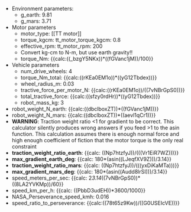 - Environment parameters:
    - g_earth: 9.81
    - g_mars: 3.71
- Motor parameters
    - motor_type: [[TT motor]]
    - torque_kgcm: tt_motor_torque_kgcm: 0.8
    - effective_rpm: tt_motor_rpm: 200
    - Convert kg-cm to N-m, but use earth gravity!!
    - torque_Nm: {{calc:((_bzgY5NKx))*((fGVanc1jM))/100}}
- Vehicle parameters
    - num_drive_wheels: 4
    - torque_Nm_total: {{calc:((rKEa0EM1o))*((yG12Tbdex))}}
    - wheel_radius_m: 0.03
    - tractive_force_per_motor_N: {{calc:((rKEa0EM1o))/((7vNBrGpS0))}}
    - total_tractive_force: {{calc:((sfzy0rdHr))*((yG12Tbdex))}}
    - robot_mass_kg: 3
- robot_weight_N_earth: {{calc:((dbclboxZT))*((fGVanc1jM))}}
- robot_weight_N_mars: {{calc:((dbclboxZT))*((aevl1qCr1))}}
- **WARNING**: Traction weight ratio <1 for gradient to be correct. This calculator silently produces wrong answers if you feed >1 to the asin function. This calculation assumes there is enough normal force and high enough coefficient of fiction that the motor torque is the only real constraint
- **traction_weight_ratio_earth**: {{calc: ((Np7htzfyJ))/(((Vr1EiR7WZ)))}}
- **max_gradient_earth_deg**: {{calc: 180*(asin((LJeqfXV9Z)))/3.14}}
- **traction_weight_ratio_mars**: {{calc: ((Np7htzfyJ))/(((yxDiKaMTa)))}}
- **max_gradient_mars_deg**: {{calc: 180*(asin((Audd8lrSI)))/3.14}}
- speed_meters_per_sec: {{calc: 2*3.14*((7vNBrGpS0))*((8LA2YVKMp))/60}}
- speed_km_per_h: {{calc: ((PbbD3udEH))*3600/1000}}
- NASA_Perseverance_speed_kmh: 0.016
- speed_ratio_to_perseverance: {{calc:((78t65z9Kw))/((G0USEIcVE))}}
